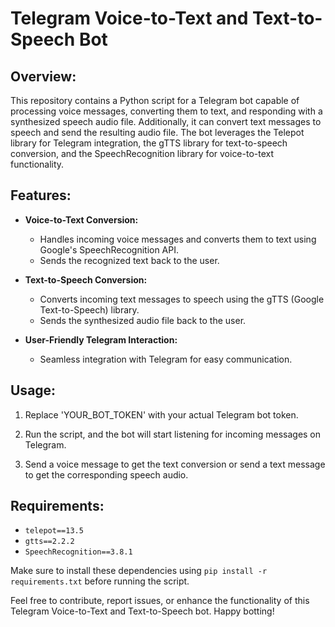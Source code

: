 
# Telegram Voice-to-Text and Text-to-Speech Bot

## Overview:

This repository contains a Python script for a Telegram bot capable of processing voice messages, converting them to text, and responding with a synthesized speech audio file. Additionally, it can convert text messages to speech and send the resulting audio file. The bot leverages the Telepot library for Telegram integration, the gTTS library for text-to-speech conversion, and the SpeechRecognition library for voice-to-text functionality.

## Features:

- **Voice-to-Text Conversion:**
  - Handles incoming voice messages and converts them to text using Google's SpeechRecognition API.
  - Sends the recognized text back to the user.

- **Text-to-Speech Conversion:**
  - Converts incoming text messages to speech using the gTTS (Google Text-to-Speech) library.
  - Sends the synthesized audio file back to the user.

- **User-Friendly Telegram Interaction:**
  - Seamless integration with Telegram for easy communication.

## Usage:

1. Replace 'YOUR_BOT_TOKEN' with your actual Telegram bot token.

2. Run the script, and the bot will start listening for incoming messages on Telegram.

3. Send a voice message to get the text conversion or send a text message to get the corresponding speech audio.

## Requirements:

- `telepot==13.5`
- `gtts==2.2.2`
- `SpeechRecognition==3.8.1`

Make sure to install these dependencies using `pip install -r requirements.txt` before running the script.

Feel free to contribute, report issues, or enhance the functionality of this Telegram Voice-to-Text and Text-to-Speech bot. Happy botting!
